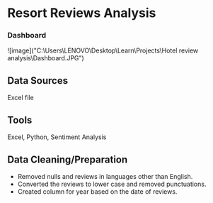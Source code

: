 # Resort Reviews Analysis
### Dashboard
![image]("C:\Users\LENOVO\Desktop\Learn\Projects\Hotel review analysis\Dashboard.JPG")

## Data Sources
Excel file

## Tools
Excel, Python, Sentiment Analysis

## Data Cleaning/Preparation
- Removed nulls and reviews in languages other than English.
- Converted the reviews to lower case and removed punctuations.
- Created column for year based on the date of reviews.

